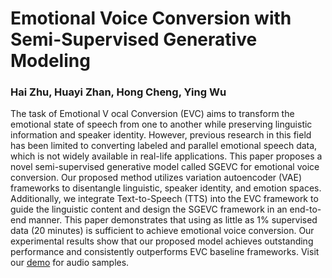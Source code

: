 # Emotional Voice Conversion with Semi-Supervised Generative Modeling
### Hai Zhu, Huayi Zhan, Hong Cheng, Ying Wu
The task of Emotional V ocal Conversion (EVC) aims to transform the emotional state of speech from one to another while preserving linguistic information and speaker identity. However, previous research in this field has been limited to converting labeled and parallel emotional speech data, which is not widely available in real-life applications. This paper proposes a novel semi-supervised generative model called SGEVC for emotional voice conversion. Our proposed method utilizes variation autoencoder (VAE) frameworks to disentangle linguistic, speaker identity, and emotion spaces. Additionally, we integrate Text-to-Speech (TTS) into the EVC framework to guide the linguistic content and design the SGEVC framework in an end-to-end manner. This paper demonstrates that using as little as 1% supervised data (20 minutes) is sufficient to achieve emotional voice conversion. Our experimental results show that our proposed model achieves outstanding performance and consistently outperforms EVC baseline frameworks.
Visit our [demo](https://zhu1hai.github.io/sgevc/) for audio samples.
